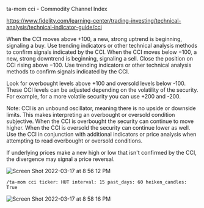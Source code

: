 ta-mom cci - Commodity Channel Index

https://www.fidelity.com/learning-center/trading-investing/technical-analysis/technical-indicator-guide/cci

When the CCI moves above +100, a new, strong uptrend is beginning, signaling a buy. Use trending indicators or other technical analysis methods to confirm signals indicated by the CCI. When the CCI moves below −100, a new, strong downtrend is beginning, signaling a sell. Close the position on CCI rising above −100. Use trending indicators or other technical analysis methods to confirm signals indicated by the CCI.

Look for overbought levels above +100 and oversold levels below -100. These CCI levels can be adjusted depending on the volatility of the security. For example, for a more volatile security you can use +200 and -200.

Note: CCI is an unbound oscillator, meaning there is no upside or downside limits. This makes interpreting an overbought or oversold condition subjective. When the CCI is overbought the security can continue to move higher. When the CCI is oversold the security can continue lower as well. Use the CCI in conjunction with additional indicators or price analysis when attempting to read overbought or oversold conditions. 

If underlying prices make a new high or low that isn't confirmed by the CCI, the divergence may signal a price reversal.

![Screen Shot 2022-03-17 at 8 56 12 PM](https://user-images.githubusercontent.com/85772166/158934719-fd00c289-8200-403e-a17d-469615b8aade.png)

```
/ta-mom cci ticker: HUT interval: 15 past_days: 60 heiken_candles: True
```
![Screen Shot 2022-03-17 at 8 58 16 PM](https://user-images.githubusercontent.com/85772166/158934895-3d0ccdef-a55c-47f1-85bc-d15013046702.png)
